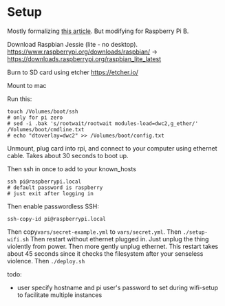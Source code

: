 Setup
=====

Mostly formalizing [this article](http://desertbot.io/ssh-into-pi-zero-over-usb/).
But modifying for Raspberry Pi B.

Download Raspbian Jessie (lite - no desktop).
https://www.raspberrypi.org/downloads/raspbian/
-> https://downloads.raspberrypi.org/raspbian_lite_latest

Burn to SD card using etcher https://etcher.io/

Mount to mac

Run this:

    touch /Volumes/boot/ssh
    # only for pi zero
    # sed -i .bak 's/rootwait/rootwait modules-load=dwc2,g_ether/' /Volumes/boot/cmdline.txt
    # echo "dtoverlay=dwc2" >> /Volumes/boot/config.txt

Unmount, plug card into rpi, and connect to your computer using ethernet cable.
Takes about 30 seconds to boot up.

Then ssh in once to add to your known_hosts

    ssh pi@raspberrypi.local
    # default password is raspberry
    # just exit after logging in
    
Then enable passwordless SSH:

    ssh-copy-id pi@raspberrypi.local

Then copy`vars/secret-example.yml` to `vars/secret.yml`.
Then `./setup-wifi.sh`
Then restart without ethernet plugged in. 
    Just unplug the thing violently from power. Then more gently unplug ethernet.
    This restart takes about 45 seconds since it checks the filesystem after your senseless violence.
Then `./deploy.sh`

todo:
- user specify hostname and pi user's password to set during wifi-setup to facilitate multiple instances
